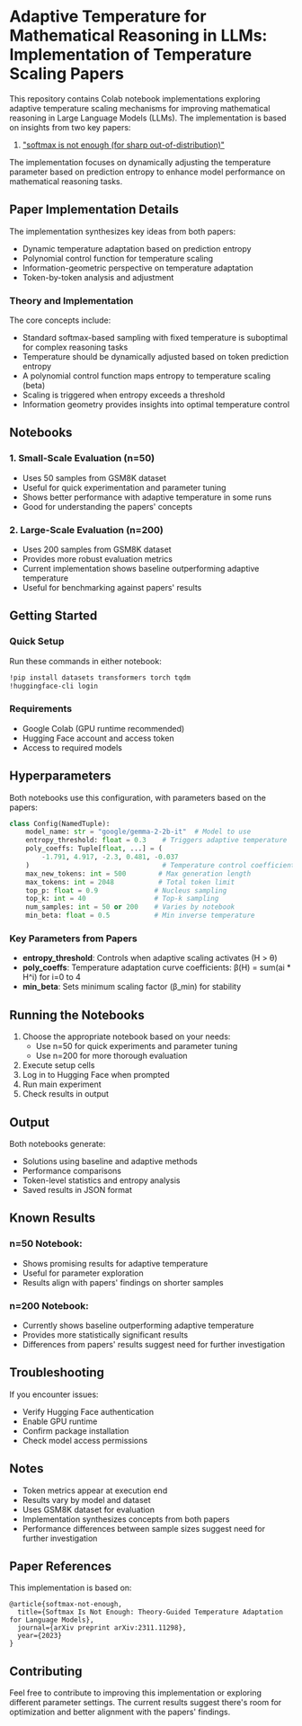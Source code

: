 # Adaptive Temperature for Mathematical Reasoning in LLMs: Implementation of Temperature Scaling Papers

This repository contains Colab notebook implementations exploring adaptive temperature scaling mechanisms for improving mathematical reasoning in Large Language Models (LLMs). The implementation is based on insights from two key papers:

1. ["softmax is not enough (for sharp out-of-distribution)"](https://arxiv.org/pdf/2410.01104)

The implementation focuses on dynamically adjusting the temperature parameter based on prediction entropy to enhance model performance on mathematical reasoning tasks.

## Paper Implementation Details

The implementation synthesizes key ideas from both papers:
- Dynamic temperature adaptation based on prediction entropy
- Polynomial control function for temperature scaling
- Information-geometric perspective on temperature adaptation
- Token-by-token analysis and adjustment

### Theory and Implementation
The core concepts include:
- Standard softmax-based sampling with fixed temperature is suboptimal for complex reasoning tasks
- Temperature should be dynamically adjusted based on token prediction entropy
- A polynomial control function maps entropy to temperature scaling (beta)
- Scaling is triggered when entropy exceeds a threshold
- Information geometry provides insights into optimal temperature control

## Notebooks

### 1. Small-Scale Evaluation (n=50)
- Uses 50 samples from GSM8K dataset
- Useful for quick experimentation and parameter tuning
- Shows better performance with adaptive temperature in some runs
- Good for understanding the papers' concepts

### 2. Large-Scale Evaluation (n=200)
- Uses 200 samples from GSM8K dataset
- Provides more robust evaluation metrics
- Current implementation shows baseline outperforming adaptive temperature
- Useful for benchmarking against papers' results

## Getting Started

### Quick Setup
Run these commands in either notebook:
```bash
!pip install datasets transformers torch tqdm
!huggingface-cli login
```

### Requirements
- Google Colab (GPU runtime recommended)
- Hugging Face account and access token
- Access to required models

## Hyperparameters

Both notebooks use this configuration, with parameters based on the papers:
```python
class Config(NamedTuple):
    model_name: str = "google/gemma-2-2b-it"  # Model to use
    entropy_threshold: float = 0.3    # Triggers adaptive temperature
    poly_coeffs: Tuple[float, ...] = (
        -1.791, 4.917, -2.3, 0.481, -0.037
    )                                 # Temperature control coefficients
    max_new_tokens: int = 500        # Max generation length
    max_tokens: int = 2048           # Total token limit
    top_p: float = 0.9              # Nucleus sampling
    top_k: int = 40                 # Top-k sampling
    num_samples: int = 50 or 200    # Varies by notebook
    min_beta: float = 0.5           # Min inverse temperature
```

### Key Parameters from Papers
- **entropy_threshold**: Controls when adaptive scaling activates (H > θ)
- **poly_coeffs**: Temperature adaptation curve coefficients: β(H) = sum(ai * H^i) for i=0 to 4
- **min_beta**: Sets minimum scaling factor (β_min) for stability

## Running the Notebooks

1. Choose the appropriate notebook based on your needs:
   - Use n=50 for quick experiments and parameter tuning
   - Use n=200 for more thorough evaluation
2. Execute setup cells
3. Log in to Hugging Face when prompted
4. Run main experiment
5. Check results in output

## Output

Both notebooks generate:
- Solutions using baseline and adaptive methods
- Performance comparisons
- Token-level statistics and entropy analysis
- Saved results in JSON format

## Known Results

### n=50 Notebook:
- Shows promising results for adaptive temperature
- Useful for parameter exploration
- Results align with papers' findings on shorter samples

### n=200 Notebook:
- Currently shows baseline outperforming adaptive temperature
- Provides more statistically significant results
- Differences from papers' results suggest need for further investigation

## Troubleshooting

If you encounter issues:
- Verify Hugging Face authentication
- Enable GPU runtime
- Confirm package installation
- Check model access permissions

## Notes
- Token metrics appear at execution end
- Results vary by model and dataset
- Uses GSM8K dataset for evaluation
- Implementation synthesizes concepts from both papers
- Performance differences between sample sizes suggest need for further investigation

## Paper References
This implementation is based on:
```
@article{softmax-not-enough,
  title={Softmax Is Not Enough: Theory-Guided Temperature Adaptation for Language Models},
  journal={arXiv preprint arXiv:2311.11298},
  year={2023}
}

```

## Contributing
Feel free to contribute to improving this implementation or exploring different parameter settings. The current results suggest there's room for optimization and better alignment with the papers' findings.
